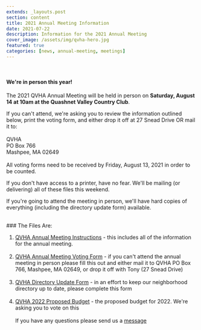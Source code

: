 ```yaml
---
extends: _layouts.post
section: content
title: 2021 Annual Meeting Information
date: 2021-07-22
description: Information for the 2021 Annual Meeting
cover_image: /assets/img/qvha-hero.jpg
featured: true
categories: [news, annual-meeting, meetings]
---
```


<br />

#### We're in person this year!

The 2021 QVHA Annual Meeting will be held in person on **Saturday, August 14 at 10am at the Quashnet Valley Country Club**. 

If you can't attend, we're asking you to review the information outlined below, print the voting form, and either drop it off at 27 Snead Drive OR mail it to:
<br><br>
QVHA<br>
PO Box 766<br>
Mashpee, MA 02649<br>
<br />
All voting forms need to be received by Friday, August 13, 2021 in order to be counted.

If you don't have access to a printer, have no fear. We'll be mailing (or delivering) all of these files this weekend. 

If you're going to attend the meeting in person, we'll have hard copies of everything (including the directory update form) available. 

<br>
### The Files Are:

1. [QVHA Annual Meeting Instructions](/assets/files/2021-annual-meeting/2021-annual-meeting-instructions.pdf) - this includes all of the information for the annual meeting.
   <br /><br />
2. [QVHA Annual Meeting Voting Form](/assets/files/2021-annual-meeting/2021-proxy-form.pdf) - if you can't attend the annual meeting in person please fill this out and either mail it to QVHA PO Box 766, Mashpee, MA 02649, or drop it off with Tony (27 Snead Drive)
   <br /><br />
3. [QVHA Directory Update Form](/assets/files/2021-annual-meeting/qvha-directory-update-form.pdf) - in an effort to keep our neighborhood directory up to date, please complete this form
   <br /><br />
4. [QVHA 2022 Proposed Budget](/assets/files/2021-annual-meeting/2022-proposed-budget.pdf) - the proposed budget for 2022. We're asking you to vote on this
   <br /><br />
   If you have any questions please send us a [message](/contact)
